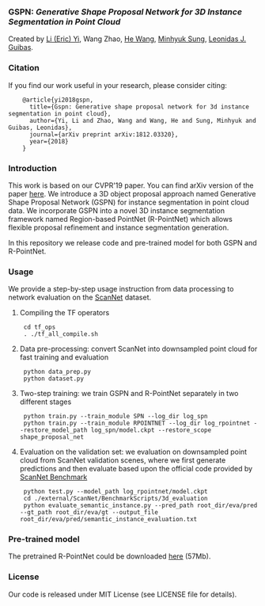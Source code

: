 ### GSPN: *Generative Shape Proposal Network for 3D Instance Segmentation in Point Cloud*
Created by <a href="https://cs.stanford.edu/~ericyi/" target="_blank">Li (Eric) Yi</a>, Wang Zhao, <a href="http://ai.stanford.edu/~hewang/" target="_blank">He Wang</a>, <a href="https://mhsung.github.io/" target="_blank">Minhyuk Sung</a>, <a href="http://geometry.stanford.edu/member/guibas/" target="_blank">Leonidas J. Guibas</a>.

### Citation
If you find our work useful in your research, please consider citing:

        @article{yi2018gspn,
          title={Gspn: Generative shape proposal network for 3d instance segmentation in point cloud},
          author={Yi, Li and Zhao, Wang and Wang, He and Sung, Minhyuk and Guibas, Leonidas},
          journal={arXiv preprint arXiv:1812.03320},
          year={2018}
        }
        
### Introduction
This work is based on our CVPR'19 paper. You can find arXiv version of the paper <a href="https://arxiv.org/abs/1812.03320">here</a>. We introduce a 3D object proposal approach named Generative Shape Proposal Network (GSPN) for instance segmentation in point cloud data. We incorporate GSPN into a novel 3D instance segmentation framework named Region-based PointNet (R-PointNet) which allows flexible proposal refinement and instance segmentation generation.

In this repository we release code and pre-trained model for both GSPN and R-PointNet.

### Usage
We provide a step-by-step usage instruction from data processing to network evaluation on the <a href="http://www.scan-net.org/">ScanNet</a> dataset.

1. Compiling the TF operators

        cd tf_ops
        . ./tf_all_compile.sh
        
2. Data pre-processing: convert ScanNet into downsampled point cloud for fast training and evaluation

        python data_prep.py
        python dataset.py
        
3. Two-step training: we train GSPN and R-PointNet separately in two different stages

        python train.py --train_module SPN --log_dir log_spn
        python train.py --train_module RPOINTNET --log_dir log_rpointnet --restore_model_path log_spn/model.ckpt --restore_scope shape_proposal_net
        
4. Evaluation on the validation set: we evaluation on downsampled point cloud from ScanNet validation scenes, where we first generate predictions and then evaluate based upon the official code provided by <a href="https://github.com/ScanNet/ScanNet">ScanNet Benchmark</a>

        python test.py --model_path log_rpointnet/model.ckpt
        cd ./external/ScanNet/BenchmarkScripts/3d_evaluation
        python evaluate_semantic_instance.py --pred_path root_dir/eva/pred --gt_path root_dir/eva/gt --output_file root_dir/eva/pred/semantic_instance_evaluation.txt
        
### Pre-trained model
The pretrained R-PointNet could be downloaded <a href="https://shapenet.cs.stanford.edu/ericyi/rpointnet_pretrained.zip">here</a> (57Mb).

### License
Our code is released under MIT License (see LICENSE file for details).
